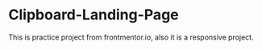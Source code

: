 # Clipboard-Landing-Page
This is practice project from frontmentor.io, also it is a responsive project.
